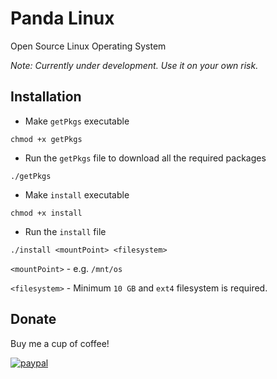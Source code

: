 # Panda Linux
Open Source Linux Operating System

*Note: Currently under development. Use it on your own risk.*

Installation
------------

- Make `getPkgs` executable
```
chmod +x getPkgs
```
- Run the `getPkgs` file to download all the required packages
```
./getPkgs
```

- Make `install` executable
```
chmod +x install
```
- Run the `install` file
```
./install <mountPoint> <filesystem>
```

`<mountPoint>` - e.g. `/mnt/os`

`<filesystem>` - Minimum `10 GB` and `ext4` filesystem is required.

Donate
------

Buy me a cup of coffee!

[![paypal](https://www.paypalobjects.com/en_US/i/btn/btn_donateCC_LG.gif)](https://www.paypal.com/cgi-bin/webscr?cmd=_s-xclick&hosted_button_id=ZJDFMDKR9X6P8)

